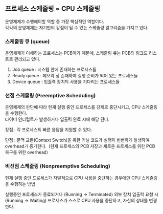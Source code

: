 ## 프로세스 스케줄링 = CPU 스케줄링
운영체제가 수행해야할 역할 중 가장 핵심적인 역할이다.   
각각의 운영체제는 자기만의 강점이 될 수 있는 스케줄링 알고리즘을 가지고 있다.
 
 
### 스케줄링 큐 (queue)
운영체제가 이해하는 프로세스는 PCB이기 때문에, 스케줄링 큐는 PCB의 링크드 리스트로 관리되고 있다.
 
1. Job queue : 시스템 안에 존재하는 프로세스들
2. Ready queue : 메모리 상 존재하며 실행 준비가 되어 있는 프로세스들
3. Device queue : 입출력 장치의 사용을 기다리는 프로세스들
 


### 선점 스케줄링 (Preemptive Scheduling)
운영체제의 판단에 따라 현재 실행 중인 프로세스를 강제로 중단시키고, CPU 스케줄링을 수행한다.   
타이머 인터럽트가 발생하거나 입출력 완료 시에 해당 된다.   


장점 : 각 프로세스의 빠른 응답을 지원할 수 있다.


단점 : 문맥 교환(Context Switch)을 위한 커널 코드가 실행이 빈번하게 발생하여 overhead가 증가한다. 
(현재 프로세스의 PCB 저장과 새로운 프로세스를 위한 PCB 복구를 위한 overhead)
 
### 비선점 스케줄링 (Nonpreemptive Scheduling)

현재 실행 중인 프로세스가 자발적으로 CPU 사용을 중단하는 경우에만 CPU 스케줄링을 수행하는 방법

실행중인 프로세스가 종료되거나 (Running -> Terminated) 외부 장치 입출력 요청 시 (Running -> Waiting) 프로세스가 스스로 CPU 사용을 중단하고, 자신의 상태를 변경한다.
